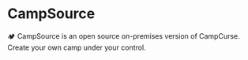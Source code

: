 # CampSource
🏕️ CampSource is an open source on-premises version of CampCurse. Create your own camp under your control.
